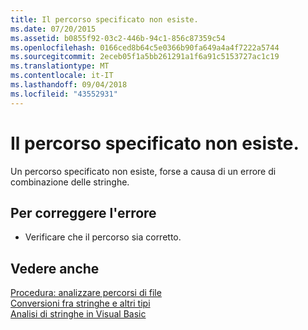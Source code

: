 ```yaml
---
title: Il percorso specificato non esiste.
ms.date: 07/20/2015
ms.assetid: b0855f92-03c2-446b-94c1-856c87359c54
ms.openlocfilehash: 0166ced8b64c5e0366b90fa649a4a4f7222a5744
ms.sourcegitcommit: 2eceb05f1a5bb261291a1f6a91c5153727ac1c19
ms.translationtype: MT
ms.contentlocale: it-IT
ms.lasthandoff: 09/04/2018
ms.locfileid: "43552931"
---
```

# <a name="the-specified-path-does-not-exist"></a>Il percorso specificato non esiste.
Un percorso specificato non esiste, forse a causa di un errore di combinazione delle stringhe.  
  
## <a name="to-correct-this-error"></a>Per correggere l'errore  
  
-   Verificare che il percorso sia corretto.  
  
## <a name="see-also"></a>Vedere anche  
 [Procedura: analizzare percorsi di file](../../visual-basic/developing-apps/programming/drives-directories-files/how-to-parse-file-paths.md)  
 [Conversioni fra stringhe e altri tipi](../../visual-basic/programming-guide/language-features/data-types/conversions-between-strings-and-other-types.md)  
 [Analisi di stringhe in Visual Basic](https://msdn.microsoft.com/library/927a4b26-5388-458c-85d8-aaf0851457e3)
